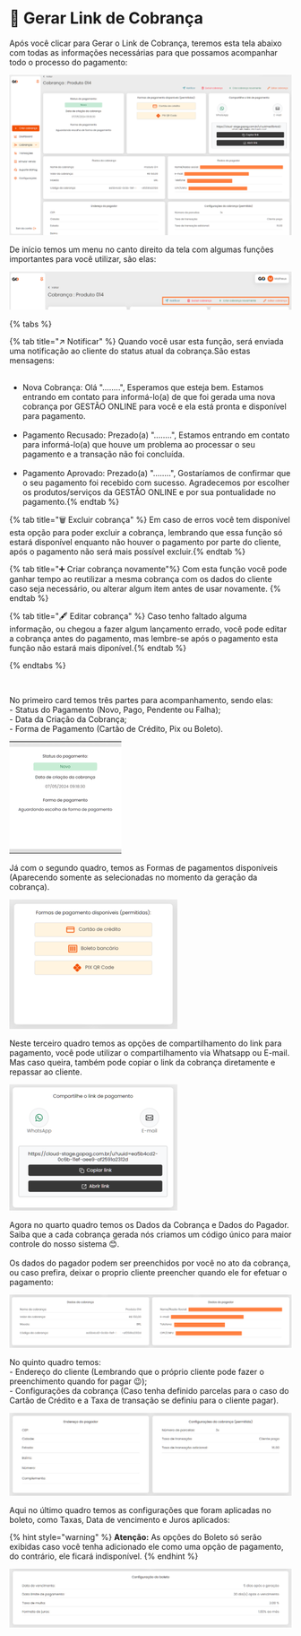 # 🛒 Gerar Link de Cobrança


<p>Após você clicar para Gerar o Link de Cobrança, teremos esta tela abaixo com todas as informações necessárias para que possamos acompanhar todo o processo do pagamento:</p>

![criar_cobranca_gerar_link](/assets/prints/criar_cobranca_gerar_link.png)

<p>De início temos um menu no canto direito da tela com algumas funções importantes para você utilizar, são elas:<br></p>

![criar_cobranca_menu_cabecalho](/assets/prints/criar_cobranca_menu_cabecalho.png)

{% tabs %}

{% tab title="↗️ Notificar" %} Quando você usar esta função, será enviada uma notificação ao cliente do status atual da cobrança.São estas mensagens: <br><br>
- Nova Cobrança: Olá "........", Esperamos que esteja bem. Estamos entrando em contato para informá-lo(a) de que foi gerada uma nova cobrança por GESTÃO ONLINE para você e ela está pronta e disponível para pagamento.<br><br>
- Pagamento Recusado: Prezado(a) "........", Estamos entrando em contato para informá-lo(a) que houve um problema ao processar o seu pagamento e a transação não foi concluída.<br><br>
- Pagamento Aprovado: Prezado(a) "........", Gostaríamos de confirmar que o seu pagamento foi recebido com sucesso. Agradecemos por escolher os produtos/serviços da GESTÃO ONLINE e por sua pontualidade no pagamento.{% endtab %}

<!-- USE EM CASO DE ALTERAÇÃO DAS MENSAGENS DE AVISO AO CLIENTE
- Nova cobrança: Olá "........", Esperamos que esteja bem. Estamos entrando em contato para informá-lo(a) de que foi gerada uma nova cobrança por GESTÃO ONLINE para você e ela está pronta e disponível para pagamento.<br>
- Perto do Vencimento: Olá ".......", Estamos somente passando para lembrar que sua cobrança tem vencimento para a data de amanhã.<br>
- Depois do vencimento: Prezado(a) "........", Estamos entrando em contato para informá-lo(a) que o seu pagamento não foi efetuado, e estamos aguardando o pagamento.
-->

{% tab title="🗑️ Excluir cobrança" %} Em caso de erros você tem disponível esta opção para poder excluir a cobrança, lembrando que essa função só estará disponível enquanto não houver o pagamento por parte do cliente, após o pagamento não será mais possível excluir.{% endtab %}

{% tab title="➕ Criar cobrança novamente"%} Com esta função você pode ganhar tempo ao reutilizar a mesma cobrança com os dados do cliente caso seja necessário, ou alterar algum item antes de usar novamente. {% endtab %}

{% tab title="🖋️ Editar cobrança" %} Caso tenho faltado alguma informação, ou chegou a fazer algum lançamento errado, você pode editar a cobrança antes do pagamento, mas lembre-se após o pagamento esta função não estará mais diponível.{% endtab %}

{% endtabs %}

<br>

<p>No primeiro card temos três partes para acompanhamento, sendo elas:<br>
    - Status do Pagamento (Novo, Pago, Pendente ou Falha);<br>
    - Data da Criação da Cobrança;<br>
    - Forma de Pagamento (Cartão de Crédito, Pix ou Boleto).<br></p>

![criar_cobranca_card_1](/assets/prints/criar_cobranca_card_1.gif)

<p>Já com o segundo quadro, temos as Formas de pagamentos disponíveis (Aparecendo somente as selecionadas no momento da geraçāo da cobrança). </p>

![criar_cobranca_card_2](/assets/prints/criar_cobranca_card_2.png)

<p>Neste terceiro quadro temos as opções de compartilhamento do link para pagamento, você pode utilizar o compartilhamento via Whatsapp ou E-mail. Mas caso queira, também pode copiar o link da cobrança diretamente e repassar ao cliente.</p>

![criar_cobranca_card_3](/assets/prints/criar_cobranca_card_3.png)

<p>Agora no quarto quadro temos os Dados da Cobrança e Dados do Pagador. Saiba que a cada cobrança gerada nós criamos um código único para maior controle do nosso sistema 😊.<br><br>
Os dados do pagador podem ser preenchidos por você no ato da cobrança, ou caso prefira, deixar o proprio cliente preencher quando ele for efetuar o pagamento:</p>

![criar_cobranca_card_4](/assets/prints/criar_cobranca_card_4.png)

<p>No quinto quadro temos:<br>
    - Endereço do cliente (Lembrando que o próprio cliente pode fazer o preenchimento quando for pagar 😉);<br>
    - Configurações da cobrança (Caso tenha definido parcelas para o caso do Cartão de Crédito e a Taxa de transação se definiu para o cliente pagar).<br></p>

![criar_cobranca_card_5](/assets/prints/criar_cobranca_card_5.png)

<p>Aqui no último quadro temos as configurações que foram aplicadas no boleto, como Taxas, Data de vencimento e Juros aplicados:</p>


 {% hint style="warning" %}
**Atenção:**  As opções do Boleto só serão exibidas caso você tenha adicionado ele como uma opção de pagamento, do contrário, ele ficará indisponível.
{% endhint %}

![criar_cobranca_card_6](/assets/prints/criar_cobranca_card_6.png)
